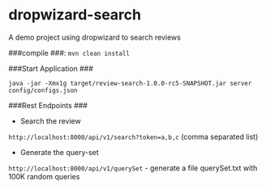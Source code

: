 # dropwizard-search
A demo project using dropwizard to search reviews

###compile ###: 
 `mvn clean install`

###Start Application ###

`java -jar -Xmx1g target/review-search-1.0.0-rc5-SNAPSHOT.jar server config/configs.json`

###Rest Endpoints ###

* Search the review

`http://localhost:8000/api/v1/search?token=a,b,c`  (comma separated list)

* Generate the query-set

`http://localhost:8000/api/v1/querySet` - generate a file querySet.txt with 100K random queries


